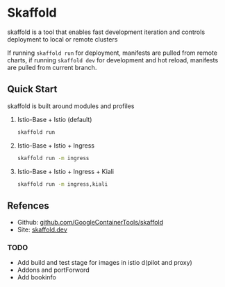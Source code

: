# Skaffold

skaffold is a tool that enables fast development iteration and controls deployment to local or remote clusters

If running `skaffold run` for deployment, manifests are pulled from remote charts, if running `skaffold dev` for development and hot reload, manifests are pulled from current branch.

## Quick Start

skaffold is built around modules and profiles

1) Istio-Base + Istio (default)

    ```bash
    skaffold run
    ```

2) Istio-Base + Istio + Ingress

    ```bash
    skaffold run -m ingress
    ```

3) Istio-Base + Istio + Ingress + Kiali

    ```bash
    skaffold run -m ingress,kiali
    ```

## Refences

- Github: [github.com/GoogleContainerTools/skaffold](https://github.com/GoogleContainerTools/skaffold)
- Site: [skaffold.dev](https://skaffold.dev/)

### TODO

- Add build and test stage for images in istio d(pilot and proxy)
- Addons and portForword
- Add bookinfo 